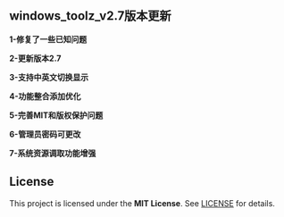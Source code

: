 ## windows_toolz_v2.7版本更新
**1-修复了一些已知问题**

**2-更新版本2.7**

**3-支持中英文切换显示**

**4-功能整合添加优化**

**5-完善MIT和版权保护问题**

**6-管理员密码可更改**

**7-系统资源调取功能增强**


## License
This project is licensed under the **MIT License**. See [LICENSE](LICENSE) for details.
